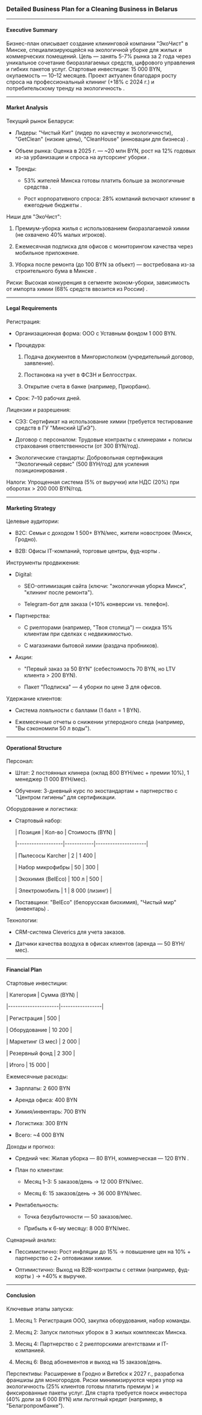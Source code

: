 ### Detailed Business Plan for a Cleaning Business in Belarus  

---

#### Executive Summary  

Бизнес-план описывает создание клининговой компании "ЭкоЧист" в Минске, специализирующейся на экологичной уборке для жилых и коммерческих помещений. Цель — занять 5-7% рынка за 2 года через уникальное сочетание биоразлагаемых средств, цифрового управления и гибких пакетов услуг. Стартовые инвестиции: 15 000 BYN, окупаемость — 10–12 месяцев. Проект актуален благодаря росту спроса на профессиональный клининг (+18% с 2024 г.) и потребительскому тренду на экологичность .  

---

#### Market Analysis  

Текущий рынок Беларуси:  

- Лидеры: "Чистый Кит" (лидер по качеству и экологичности), "GetClean" (низкие цены), "CleanHouse" (инновации для бизнеса) .  

- Объем рынка: Оценка в 2025 г. — ~20 млн BYN, рост на 12% годовых из-за урбанизации и спроса на аутсорсинг уборки .  

- Тренды:  

  - 53% жителей Минска готовы платить больше за экологичные средства .  

  - Рост корпоративного спроса: 28% компаний включают клининг в ежегодные бюджеты .  

Ниши для "ЭкоЧист":  

1. Премиум-уборка жилья с использованием биоразлагаемой химии (не охвачено 40% малых игроков).  

2. Ежемесячная подписка для офисов с мониторингом качества через мобильное приложение.  

3. Уборка после ремонта (до 100 BYN за объект) — востребована из-за строительного бума в Минске .  

Риски: Высокая конкуренция в сегменте эконом-уборки, зависимость от импорта химии (68% средств ввозится из России) .  

---

#### Legal Requirements  

Регистрация:  

- Организационная форма: ООО с Уставным фондом 1 000 BYN.  

- Процедура:  

  1. Подача документов в Мингорисполком (учредительный договор, заявление).  

  2. Постановка на учет в ФСЗН и Белгосстрах.  

  3. Открытие счета в банке (например, Приорбанк).  

- Срок: 7–10 рабочих дней.  

Лицензии и разрешения:  

- СЭЗ: Сертификат на использование химии (требуется тестирование средств в ГУ "Минский ЦГиЭ").  

- Договор с персоналом: Трудовые контракты с клинерами + полисы страхования ответственности (от 300 BYN/год).  

- Экологические стандарты: Добровольная сертификация "Экологичный сервис" (500 BYН/год) для усиления позиционирования .  

Налоги: Упрощенная система (5% от выручки) или НДС (20%) при оборотах > 200 000 BYN/год.  

---

#### Marketing Strategy  

Целевые аудитории:  

- B2C: Семьи с доходом 1 500+ BYN/мес, жители новостроек (Минск, Гродно).  

- B2B: Офисы IT-компаний, торговые центры, фуд-корты .  

Инструменты продвижения:  

- Digital:  

  - SEO-оптимизация сайта (ключи: "экологичная уборка Минск", "клининг после ремонта").  

  - Telegram-бот для заказа (+10% конверсии vs. телефон).  

- Партнерства:  

  - С риелторами (например, "Твоя столица") — скидка 15% клиентам при сделках с недвижимостью.  

  - С магазинами бытовой химии (раздача пробников).  

- Акции:  

  - "Первый заказ за 50 BYN" (себестоимость 70 BYN, но LTV клиента > 200 BYN).  

  - Пакет "Подписка" — 4 уборки по цене 3 для офисов.  

Удержание клиентов:  

- Система лояльности с баллами (1 балл = 1 BYN).  

- Ежемесячные отчеты о снижении углеродного следа (например, "Вы сэкономили 50 л воды").  

---

#### Operational Structure  

Персонал:  

- Штат: 2 постоянных клинера (оклад 800 BYН/мес + премии 10%), 1 менеджер (1 000 BYН/мес).  

- Обучение: 3-дневный курс по экостандартам + партнерство с "Центром гигиены" для сертификации.  

Оборудование и логистика:  

- Стартовый набор:  

  | Позиция       | Кол-во | Стоимость (BYN) |  

  |-------------------|------------|---------------------|  

  | Пылесосы Karcher | 2          | 1 400               |  

  | Набор микрофибры | 50         | 300                 |  

  | Экохимия (BelEco) | 100 л      | 500                 |  

  | Электромобиль     | 1          | 8 000 (лизинг)      |  

- Поставщики: "BelEco" (белорусская биохимия), "Чистый мир" (инвентарь) .  

Технологии:  

- CRM-система Cleverics для учета заказов.  

- Датчики качества воздуха в офисах клиентов (аренда — 50 BYН/мес).  

---

#### Financial Plan  

Стартовые инвестиции:  

| Категория       | Сумма (BYN) |  

|---------------------|-----------------|  

| Регистрация         | 500             |  

| Оборудование        | 10 200          |  

| Маркетинг (3 мес)   | 2 000           |  

| Резервный фонд      | 2 300           |  

| Итого           | 15 000      |  

Ежемесячные расходы:  

- Зарплаты: 2 600 BYN  

- Аренда офиса: 400 BYN  

- Химия/инвентарь: 700 BYN  

- Логистика: 300 BYN  

- Всего: ~4 000 BYN  

Доходы и прогноз:  

- Средний чек: Жилая уборка — 80 BYН, коммерческая — 120 BYN .  

- План по клиентам:  

  - Месяц 1–3: 5 заказов/день → 12 000 BYN/мес.  

  - Месяц 6: 15 заказов/день → 36 000 BYN/мес.  

- Рентабельность:  

  - Точка безубыточности — 50 заказов/мес.  

  - Прибыль к 6-му месяцу: 8 000 BYN/мес.  

Сценарный анализ:  

- Пессимистично: Рост инфляции до 15% → повышение цен на 10% + партнерство с 2+ оптовиками химии.  

- Оптимистично: Выход на B2B-контракты с сетями (например, фуд-корты ) → +40% к выручке.  

---

#### Conclusion  

Ключевые этапы запуска:  

1. Месяц 1: Регистрация ООО, закупка оборудования, набор команды.  

2. Месяц 2: Запуск пилотных уборок в 3 жилых комплексах Минска.  

3. Месяц 4: Партнерство с 2 риелторскими агентствами и IT-компанией.  

4. Месяц 6: Ввод абонементов и выход на 15 заказов/день.  

Перспективы: Расширение в Гродно и Витебск к 2027 г., разработка франшизы для моногородов. Риски минимизируются через упор на экологичность (25% клиентов готовы платить премиум ) и фиксированные пакеты услуг. Для старта требуется поиск инвестора (40% доли за 6 000 BYN) или льготный кредит (например, в "Белагропромбанке").
